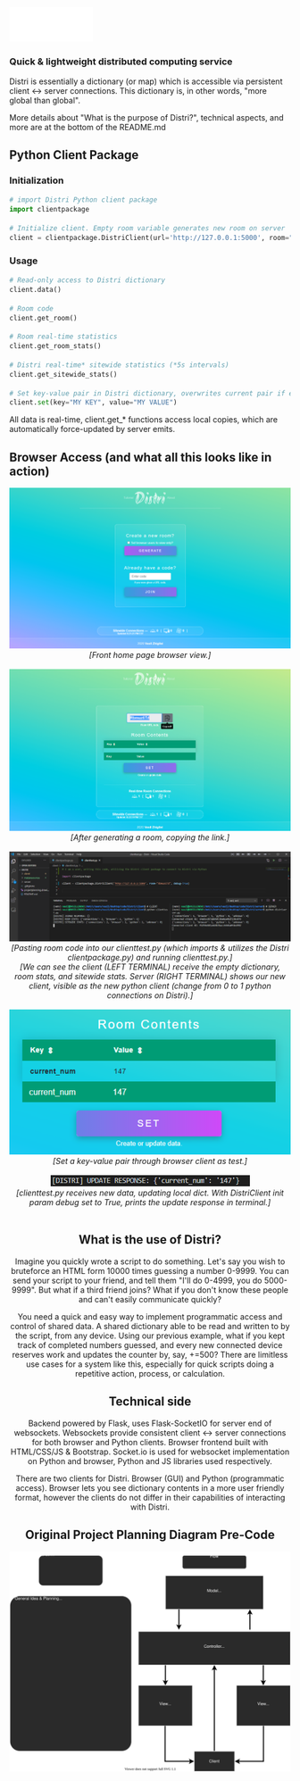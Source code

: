 <img src="https://raw.githubusercontent.com/vasilzhigilei/Distri/main/server/static/distri.png" alt="Distri logo (distri.png)" width="150px">

### Quick &amp; lightweight distributed computing service

Distri is essentially a dictionary (or map) which is accessible via persistent client <-> server connections. This dictionary is, in other words, "more global than global".

More details about "What is the purpose of Distri?", technical aspects, and more are at the bottom of the README.md

## Python Client Package
### Initialization
```Python
# import Distri Python client package
import clientpackage

# Initialize client. Empty room variable generates new room on server
client = clientpackage.DistriClient(url='http://127.0.0.1:5000', room="ROOM CODE HERE", debug=True)
```
### Usage
```Python
# Read-only access to Distri dictionary
client.data()

# Room code
client.get_room()

# Room real-time statistics
client.get_room_stats()

# Distri real-time* sitewide statistics (*5s intervals)
client.get_sitewide_stats()

# Set key-value pair in Distri dictionary, overwrites current pair if exists
client.set(key="MY KEY", value="MY VALUE")
```
All data is real-time, client.get_* functions access local copies, which are automatically force-updated by server emits.

## Browser Access (and what all this looks like in action)
<span align="center">
  
![Front Home Page Browser View (frontpage.png)](./metaresources/frontpage.png)
<br>
<i>[Front home page browser view.]</i>
<br>
<br>
![Room Page Browser View (copylink.png)](./metaresources/copylink.png)
<br>
<i>[After generating a room, copying the link.]</i>
<br>
<br>
![Python client connected Visual Studio Code view (clientconnected.png)](./metaresources/clientconnected.png)
<br>
<i>[Pasting room code into our clienttest.py (which imports & utilizes the Distri clientpackage.py) and running clienttest.py.]</i>
<br>
<i>[We can see the client (LEFT TERMINAL) receive the empty dictionary, room stats, and sitewide stats. Server (RIGHT TERMINAL) shows our new client, visible as the new python client (change from 0 to 1 python connections on Distri).]</i>
<br>
<br>
![Room Page Browser View Set Key Value Pair (setbrowserside.png)](./metaresources/setbrowserside.png)
<br>
<i>[Set a key-value pair through browser client as test.]</i>
<br>
<br>
![Python client update data Visual Studio Code view (updateclient.png)](./metaresources/updateclient.png)
<br>
<i>[clienttest.py receives new data, updating local dict. With DistriClient init param debug set to True, prints the update response in terminal.]</i>
<br>
<br>
</span>

## What is the use of Distri?
Imagine you quickly wrote a script to do something. Let's say you wish to bruteforce an HTML form 10000 times guessing a number 0-9999. You can send your script to your friend, and tell them "I'll do 0-4999, you do 5000-9999". But what if a third friend joins? What if you don't know these people and can't easily communicate quickly? 

You need a quick and easy way to implement programmatic access and control of shared data. A shared dictionary able to be read and written to by the script, from any device.
Using our previous example, what if you kept track of completed numbers guessed, and every new connected device reserves work and updates the counter by, say, +=500?
There are limitless use cases for a system like this, especially for quick scripts doing a repetitive action, process, or calculation.

## Technical side
Backend powered by Flask, uses Flask-SocketIO for server end of websockets. Websockets provide consistent client <-> server connections for both browser and Python clients. Browser frontend built with HTML/CSS/JS & Bootstrap. Socket.io is used for websocket implementation on Python and browser, Python and JS libraries used respectively.

There are two clients for Distri. Browser (GUI) and Python (programmatic access). Browser lets you see dictionary contents in a more user friendly format, however the clients do not differ in their capabilities of interacting with Distri.

## Original Project Planning Diagram Pre-Code
![Project planning svg diagram (projectplanning.drawio.svg)](./projectplanning.drawio.svg)
